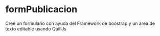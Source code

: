 # formPublicacion
Cree un formulario con ayuda del Framework de boostrap y un area de texto editable usando QuillJs
